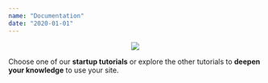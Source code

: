 ```yaml
---
name: "Documentation"
date: "2020-01-01"
---
```

<center><img src="/logo.png" /></center>

<p-center>Choose one of our **startup tutorials** or explore the other tutorials to **deepen your knowledge** to use your site.</p-center>
